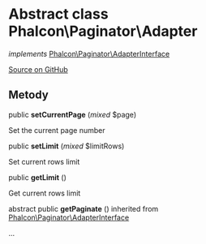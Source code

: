 # Abstract class **Phalcon\\Paginator\\Adapter**

*implements* [Phalcon\Paginator\AdapterInterface](/en/3.2/api/Phalcon_Paginator_AdapterInterface)

<a href="https://github.com/phalcon/cphalcon/blob/master/phalcon/paginator/adapter.zep" class="btn btn-default btn-sm">Source on GitHub</a>

## Metody

public **setCurrentPage** (*mixed* $page)

Set the current page number

public **setLimit** (*mixed* $limitRows)

Set current rows limit

public **getLimit** ()

Get current rows limit

abstract public **getPaginate** () inherited from [Phalcon\Paginator\AdapterInterface](/en/3.2/api/Phalcon_Paginator_AdapterInterface)

...